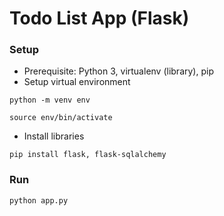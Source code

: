 # Todo List App (Flask)

### Setup

-   Prerequisite: Python 3, virtualenv (library), pip
-   Setup virtual environment

```console
python -m venv env

source env/bin/activate
```

-   Install libraries

```
pip install flask, flask-sqlalchemy
```

### Run

```console
python app.py
```
